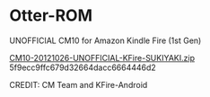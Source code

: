Otter-ROM
=========

UNOFFICIAL CM10 for Amazon Kindle Fire (1st Gen)

<a href="http://www.mediafire.com/download.php?398v4u612lazu99" target="_blank">CM10-20121026-UNOFFICIAL-KFire-SUKIYAKI.zip</a><br>
5f9ecc9ffc679d32664dacc6664446d2

CREDIT: CM Team and KFire-Android